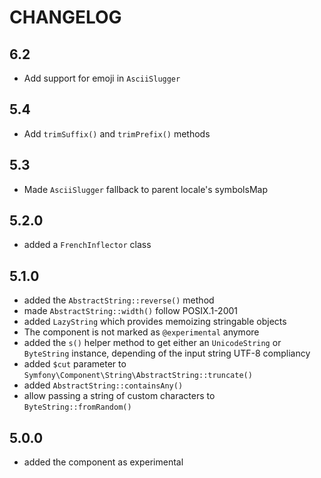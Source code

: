 # CHANGELOG

## 6.2

- Add support for emoji in `AsciiSlugger`

## 5.4

- Add `trimSuffix()` and `trimPrefix()` methods

## 5.3

- Made `AsciiSlugger` fallback to parent locale's symbolsMap

## 5.2.0

- added a `FrenchInflector` class

## 5.1.0

- added the `AbstractString::reverse()` method
- made `AbstractString::width()` follow POSIX.1-2001
- added `LazyString` which provides memoizing stringable objects
- The component is not marked as `@experimental` anymore
- added the `s()` helper method to get either an `UnicodeString` or `ByteString` instance, depending of the input string UTF-8 compliancy
- added `$cut` parameter to `Symfony\Component\String\AbstractString::truncate()`
- added `AbstractString::containsAny()`
- allow passing a string of custom characters to `ByteString::fromRandom()`

## 5.0.0

- added the component as experimental
